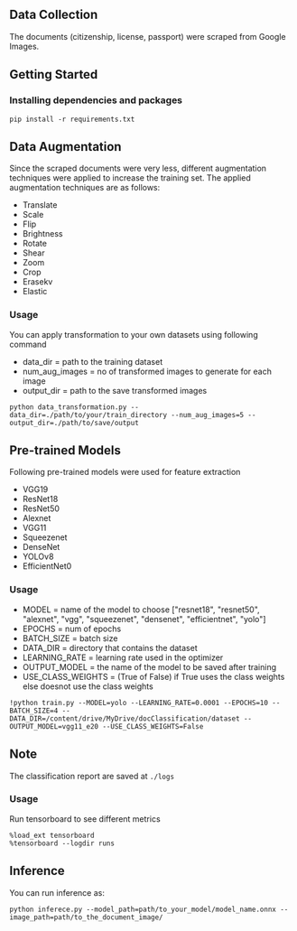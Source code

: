 ## Data Collection
The documents (citizenship, license, passport) were scraped from Google Images.



## Getting Started

### Installing dependencies and packages
```
pip install -r requirements.txt
```

## Data Augmentation
Since the scraped documents were very less, different augmentation techniques were applied to increase the training set.
The applied augmentation techniques are as follows:

* Translate
* Scale
* Flip
* Brightness
* Rotate
* Shear
* Zoom
* Crop
* Erasekv
* Elastic

### Usage

You can apply transformation to your own datasets using following command

* data_dir = path to the training dataset
* num_aug_images = no of transformed images to generate for each image
* output_dir = path to the save transformed images

```
python data_transformation.py --data_dir=./path/to/your/train_directory --num_aug_images=5 --output_dir=./path/to/save/output
```

## Pre-trained Models
Following pre-trained models were used for feature extraction
* VGG19
* ResNet18
* ResNet50
* Alexnet
* VGG11
* Squeezenet
* DenseNet
* YOLOv8
* EfficientNet0

### Usage

* MODEL = name of the model to choose ["resnet18", "resnet50", "alexnet", "vgg", "squeezenet", "densenet", "efficientnet", "yolo"]
* EPOCHS = num of epochs
* BATCH_SIZE = batch size
* DATA_DIR = directory that contains the dataset
* LEARNING_RATE = learning rate used in the optimizer
* OUTPUT_MODEL = the name of the model to be saved after training
* USE_CLASS_WEIGHTS = (True of False) if True uses the class weights else doesnot use the class weights

```
!python train.py --MODEL=yolo --LEARNING_RATE=0.0001 --EPOCHS=10 --BATCH_SIZE=4 --DATA_DIR=/content/drive/MyDrive/docClassification/dataset --OUTPUT_MODEL=vgg11_e20 --USE_CLASS_WEIGHTS=False
```

## Note
The classification report are saved at `./logs`

### Usage
Run tensorboard to see different metrics

```
%load_ext tensorboard
%tensorboard --logdir runs
```

## Inference
You can run inference as:
```
python inferece.py --model_path=path/to_your_model/model_name.onnx --image_path=path/to_the_document_image/
```




